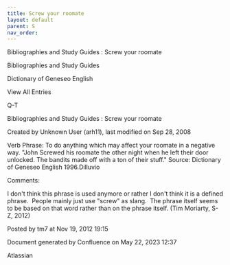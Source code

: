 ```yaml
---
title: Screw your roomate
layout: default
parent: S
nav_order:
---
```


Bibliographies and Study Guides : Screw your roomate

Bibliographies and Study Guides

Dictionary of Geneseo English

View All Entries

Q-T

Bibliographies and Study Guides : Screw your roomate

Created by  Unknown User (arh11), last modified on Sep 28, 2008

Verb Phrase: To do anything which may affect your roomate in a negative way. &quot;John Screwed his roomate the other night when he left their door unlocked. The bandits made off with a ton of their stuff.&quot; Source: Dictionary of Geneseo English 1996.Dilluvio

Comments:

I don't think this phrase is used anymore or rather I don't think it is a defined phrase.  People mainly just use &quot;screw&quot; as slang.  The phrase itself seems to be based on that word rather than on the phrase itself. (Tim Moriarty, S-Z, 2012)

Posted by tm7 at Nov 19, 2012 19:15

Document generated by Confluence on May 22, 2023 12:37

Atlassian
